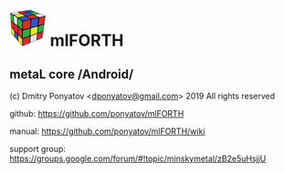 # ![logo](app/src/main/res/mipmap-mdpi/ic_launcher.png) mlFORTH
## metaL core /Android/

(c) Dmitry Ponyatov <<dponyatov@gmail.com>> 2019 All rights reserved

github: https://github.com/ponyatov/mlFORTH

manual: https://github.com/ponyatov/mlFORTH/wiki

support group: https://groups.google.com/forum/#!topic/minskymetal/zB2e5uHsjjU
